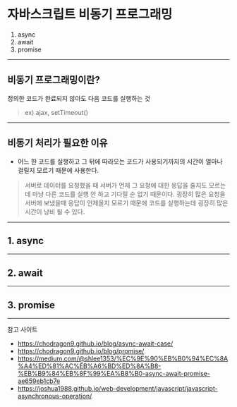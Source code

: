 # 자바스크립트 비동기 프로그래밍
1. async
2. await
3. promise

- - -

## 비동기 프로그래밍이란?
정의한 코드가 완료되지 않아도 다음 코드를 실행하는 것
> ex) ajax, setTimeout()

- - -
## 비동기 처리가 필요한 이유
* 어느 한 코드를 실행하고 그 뒤에 따라오는 코드가 사용되기까지의 시간이 얼마나 걸릴지 모르기 때문에 사용한다.
> 서버로 데이터를 요청했을 때 서버가 언제 그 요청에 대한 응답을 줄지도 모르는데 마냥 다른 코드를 실행 안 하고 기다릴 순 없기 때문이다. 굉장히 많은 요청을 서버에 보냈을때 응답이 언제올지 모르기 때문에 코드를 실행하는데 굉장히 많은 시간이 낭비 될 수 있다.

- - -

## 1. async

- - -

## 2. await

- - -

## 3. promise

- - -

참고 사이트
* https://chodragon9.github.io/blog/async-await-case/
* https://chodragon9.github.io/blog/promise/
* https://medium.com/@shlee1353/%EC%9E%90%EB%B0%94%EC%8A%A4%ED%81%AC%EB%A6%BD%ED%8A%B8-%EB%B9%84%EB%8F%99%EA%B8%B0-async-await-promise-ae659eb1cb7e
* https://joshua1988.github.io/web-development/javascript/javascript-asynchronous-operation/
